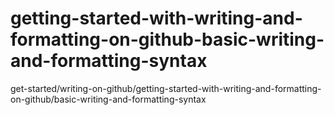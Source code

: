 # getting-started-with-writing-and-formatting-on-github-basic-writing-and-formatting-syntax
get-started/writing-on-github/getting-started-with-writing-and-formatting-on-github/basic-writing-and-formatting-syntax
